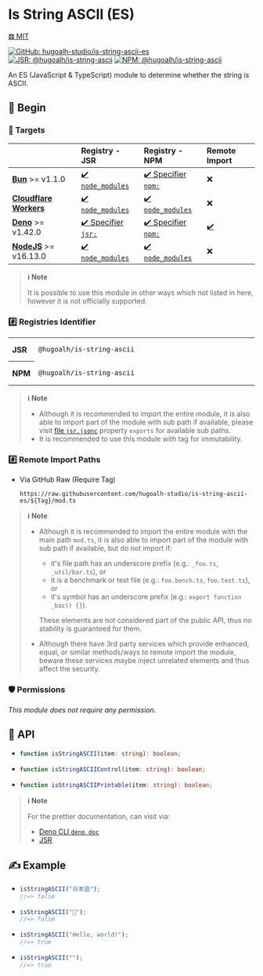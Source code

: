 # Is String ASCII (ES)

[**⚖️** MIT](./LICENSE.md)

[![GitHub: hugoalh-studio/is-string-ascii-es](https://img.shields.io/github/v/release/hugoalh-studio/is-string-ascii-es?label=hugoalh-studio/is-string-ascii-es&labelColor=181717&logo=github&logoColor=ffffff&sort=semver&style=flat "GitHub: hugoalh-studio/is-string-ascii-es")](https://github.com/hugoalh-studio/is-string-ascii-es)
[![JSR: @hugoalh/is-string-ascii](https://img.shields.io/jsr/v/@hugoalh/is-string-ascii?label=JSR%20@hugoalh/is-string-ascii&labelColor=F7DF1E&logoColor=000000&style=flat "JSR: @hugoalh/is-string-ascii")](https://jsr.io/@hugoalh/is-string-ascii)
[![NPM: @hugoalh/is-string-ascii](https://img.shields.io/npm/v/@hugoalh/is-string-ascii?label=@hugoalh/is-string-ascii&labelColor=CB3837&logo=npm&logoColor=ffffff&style=flat "NPM: @hugoalh/is-string-ascii")](https://www.npmjs.com/package/@hugoalh/is-string-ascii)

An ES (JavaScript & TypeScript) module to determine whether the string is ASCII.

## 🔰 Begin

### 🎯 Targets

|  | **Registry - JSR** | **Registry - NPM** | **Remote Import** |
|:--|:--|:--|:--|
| **[Bun](https://bun.sh/)** >= v1.1.0 | [✔️ `node_modules`](https://jsr.io/docs/npm-compatibility) | [✔️ Specifier `npm:`](https://bun.sh/docs/runtime/autoimport) | ❌ |
| **[Cloudflare Workers](https://workers.cloudflare.com/)** | [✔️ `node_modules`](https://jsr.io/docs/with/cloudflare-workers) | [✔️ `node_modules`](https://docs.npmjs.com/using-npm-packages-in-your-projects) | ❌ |
| **[Deno](https://deno.land/)** >= v1.42.0 | [✔️ Specifier `jsr:`](https://jsr.io/docs/with/deno) | [✔️ Specifier `npm:`](https://docs.deno.com/runtime/manual/node/npm_specifiers) | [✔️](https://docs.deno.com/runtime/manual/basics/modules/#remote-import) |
| **[NodeJS](https://nodejs.org/)** >= v16.13.0 | [✔️ `node_modules`](https://jsr.io/docs/with/node) | [✔️ `node_modules`](https://docs.npmjs.com/using-npm-packages-in-your-projects) | ❌ |

> **ℹ️ Note**
>
> It is possible to use this module in other ways which not listed in here, however it is not officially supported.

### #️⃣ Registries Identifier

<table><tbody align="left">
<tr>
<th>JSR</th>
<td width="100%">

```
@hugoalh/is-string-ascii
```

</td>
</tr>
<tr>
<th>NPM</th>
<td width="100%">

```
@hugoalh/is-string-ascii
```

</td>
</tr>
</tbody></table>

> **ℹ️ Note**
>
> - Although it is recommended to import the entire module, it is also able to import part of the module with sub path if available, please visit [file `jsr.jsonc`](./jsr.jsonc) property `exports` for available sub paths.
> - It is recommended to use this module with tag for immutability.

### #️⃣ Remote Import Paths

- Via GitHub Raw (Require Tag)
  ```
  https://raw.githubusercontent.com/hugoalh-studio/is-string-ascii-es/${Tag}/mod.ts
  ```

> **ℹ️ Note**
>
> - Although it is recommended to import the entire module with the main path `mod.ts`, it is also able to import part of the module with sub path if available, but do not import if:
>
>   - it's file path has an underscore prefix (e.g.: `_foo.ts`, `_util/bar.ts`), or
>   - it is a benchmark or test file (e.g.: `foo.bench.ts`, `foo.test.ts`), or
>   - it's symbol has an underscore prefix (e.g.: `export function _baz() {}`).
>
>   These elements are not considered part of the public API, thus no stability is guaranteed for them.
> - Although there have 3rd party services which provide enhanced, equal, or similar methods/ways to remote import the module, beware these services maybe inject unrelated elements and thus affect the security.

### 🛡️ Permissions

*This module does not require any permission.*

## 🧩 API

- ```ts
  function isStringASCII(item: string): boolean;
  ```
- ```ts
  function isStringASCIIControl(item: string): boolean;
  ```
- ```ts
  function isStringASCIIPrintable(item: string): boolean;
  ```

> **ℹ️ Note**
>
> For the prettier documentation, can visit via:
>
> - [Deno CLI `deno doc`](https://deno.land/manual/tools/documentation_generator)
> - [JSR](https://jsr.io/@hugoalh/is-string-ascii)

## ✍️ Example

- ```ts
  isStringASCII("日本語");
  //=> false
  ```
- ```ts
  isStringASCII("👀");
  //=> false
  ```
- ```ts
  isStringASCII("Hello, world!");
  //=> true
  ```
- ```ts
  isStringASCII("");
  //=> true
  ```
